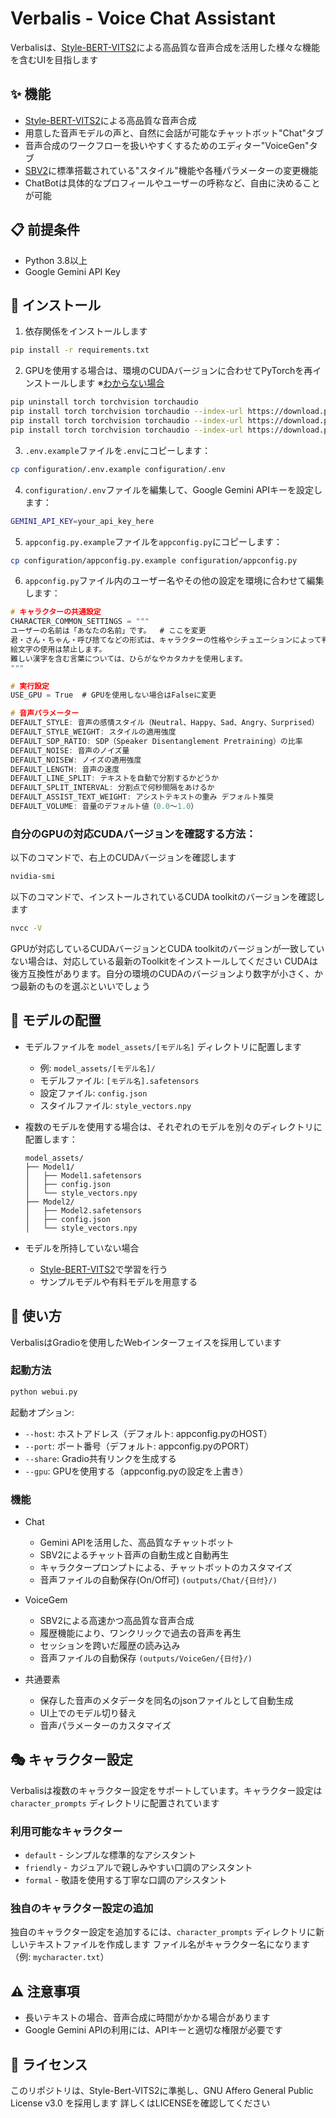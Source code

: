 # Verbalis - Voice Chat Assistant


Verbalisは、[Style-BERT-VITS2](https://github.com/litagin02/Style-Bert-VITS2)による高品質な音声合成を活用した様々な機能を含むUIを目指します

## ✨ 機能

- [Style-BERT-VITS2](https://github.com/litagin02/Style-Bert-VITS2)による高品質な音声合成
- 用意した音声モデルの声と、自然に会話が可能なチャットボット"Chat"タブ
- 音声合成のワークフローを扱いやすくするためのエディター"VoiceGen"タブ
- [SBV2](https://github.com/litagin02/Style-Bert-VITS2)に標準搭載されている"スタイル"機能や各種パラメーターの変更機能
- ChatBotは具体的なプロフィールやユーザーの呼称など、自由に決めることが可能

## 📋 前提条件

- Python 3.8以上
- Google Gemini API Key

## 🔧 インストール

1. 依存関係をインストールします
```bash
pip install -r requirements.txt
```

2. GPUを使用する場合は、環境のCUDAバージョンに合わせてPyTorchを再インストールします ※[わからない場合](#cuda)
```bash
pip uninstall torch torchvision torchaudio
pip install torch torchvision torchaudio --index-url https://download.pytorch.org/whl/cu118   # CUDA 11.8の場合  
pip install torch torchvision torchaudio --index-url https://download.pytorch.org/whl/cu124   # CUDA 12.4の場合  
pip install torch torchvision torchaudio --index-url https://download.pytorch.org/whl/cu126   # CUDA 12.6の場合  
```

3. `.env.example`ファイルを`.env`にコピーします：
```bash
cp configuration/.env.example configuration/.env
```

4. `configuration/.env`ファイルを編集して、Google Gemini APIキーを設定します：
```bash
GEMINI_API_KEY=your_api_key_here
```

5. `appconfig.py.example`ファイルを`appconfig.py`にコピーします：
```bash
cp configuration/appconfig.py.example configuration/appconfig.py
```

6. `appconfig.py`ファイル内のユーザー名やその他の設定を環境に合わせて編集します：
```c
# キャラクターの共通設定
CHARACTER_COMMON_SETTINGS = """
ユーザーの名前は「あなたの名前」です。  # ここを変更
君・さん・ちゃん・呼び捨てなどの形式は、キャラクターの性格やシチュエーションによって判断して下さい。
絵文字の使用は禁止します。
難しい漢字を含む言葉については、ひらがなやカタカナを使用します。
"""

# 実行設定
USE_GPU = True  # GPUを使用しない場合はFalseに変更

# 音声パラメーター
DEFAULT_STYLE: 音声の感情スタイル（Neutral、Happy、Sad、Angry、Surprised）
DEFAULT_STYLE_WEIGHT: スタイルの適用強度
DEFAULT_SDP_RATIO: SDP（Speaker Disentanglement Pretraining）の比率
DEFAULT_NOISE: 音声のノイズ量
DEFAULT_NOISEW: ノイズの適用強度
DEFAULT_LENGTH: 音声の速度
DEFAULT_LINE_SPLIT: テキストを自動で分割するかどうか
DEFAULT_SPLIT_INTERVAL: 分割点で何秒間隔をあけるか
DEFAULT_ASSIST_TEXT_WEIGHT: アシストテキストの重み デフォルト推奨
DEFAULT_VOLUME: 音量のデフォルト値（0.0〜1.0）
```
<a id="cuda"></a>
### 自分のGPUの対応CUDAバージョンを確認する方法：
以下のコマンドで、右上のCUDAバージョンを確認します
```bash
nvidia-smi
```
以下のコマンドで、インストールされているCUDA toolkitのバージョンを確認します
```bash
nvcc -V
```
GPUが対応しているCUDAバージョンとCUDA toolkitのバージョンが一致していない場合は、対応している最新のToolkitをインストールしてください
CUDAは後方互換性があります。自分の環境のCUDAのバージョンより数字が小さく、かつ最新のものを選ぶといいでしょう

## 🎤 モデルの配置

- モデルファイルを `model_assets/[モデル名]` ディレクトリに配置します
   - 例: `model_assets/[モデル名]/`
   - モデルファイル: `[モデル名].safetensors`
   - 設定ファイル: `config.json`
   - スタイルファイル: `style_vectors.npy`

- 複数のモデルを使用する場合は、それぞれのモデルを別々のディレクトリに配置します：
   ```
   model_assets/
   ├── Model1/
   │   ├── Model1.safetensors
   │   ├── config.json
   │   └── style_vectors.npy
   ├── Model2/
   │   ├── Model2.safetensors
   │   ├── config.json
   │   └── style_vectors.npy
   ```

- モデルを所持していない場合
   -  [Style-BERT-VITS2](https://github.com/litagin02/Style-Bert-VITS2)で学習を行う
   -  サンプルモデルや有料モデルを用意する

## 🚀 使い方

VerbalisはGradioを使用したWebインターフェイスを採用しています

### 起動方法

```bash
python webui.py
```

起動オプション:
- `--host`: ホストアドレス（デフォルト: appconfig.pyのHOST）
- `--port`: ポート番号（デフォルト: appconfig.pyのPORT）
- `--share`: Gradio共有リンクを生成する
- `--gpu`: GPUを使用する（appconfig.pyの設定を上書き）

### 機能

- Chat
   - Gemini APIを活用した、高品質なチャットボット
   - SBV2によるチャット音声の自動生成と自動再生
   - キャラクタープロンプトによる、チャットボットのカスタマイズ
   - 音声ファイルの自動保存(On/Off可) `(outputs/Chat/{日付}/)`

- VoiceGem
   - SBV2による高速かつ高品質な音声合成
   - 履歴機能により、ワンクリックで過去の音声を再生
   - セッションを跨いだ履歴の読み込み
   - 音声ファイルの自動保存 `(outputs/VoiceGen/{日付}/)`

- 共通要素
   - 保存した音声のメタデータを同名のjsonファイルとして自動生成
   - UI上でのモデル切り替え
   - 音声パラメーターのカスタマイズ

## 🎭 キャラクター設定

Verbalisは複数のキャラクター設定をサポートしています。キャラクター設定は `character_prompts` ディレクトリに配置されています

### 利用可能なキャラクター

- `default` - シンプルな標準的なアシスタント
- `friendly` - カジュアルで親しみやすい口調のアシスタント
- `formal` - 敬語を使用する丁寧な口調のアシスタント

### 独自のキャラクター設定の追加

独自のキャラクター設定を追加するには、`character_prompts` ディレクトリに新しいテキストファイルを作成します
ファイル名がキャラクター名になります（例: `mycharacter.txt`）

## ⚠️ 注意事項

- 長いテキストの場合、音声合成に時間がかかる場合があります
- Google Gemini APIの利用には、APIキーと適切な権限が必要です

## 📝 ライセンス
このリポジトリは、Style-Bert-VITS2に準拠し、GNU Affero General Public License v3.0 を採用します
詳しくはLICENSEを確認してください


